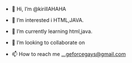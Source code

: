 - 👋 Hi, I’m @kirillAHAHA
- 👀 I’m interested i HTML,JAVA.
- 🌱 I’m currently learning  html,java.

- 💞️ I’m looking to collaborate on 
- 📫 How to reach me ...geforcegays@gmail.com

<!---
kirillAHAHA/kirillAHAHA is a ✨ special ✨ repository because its `README.md` (this file) appears on your GitHub profile.
You can click the Preview link to take a look at your changes.
--->


